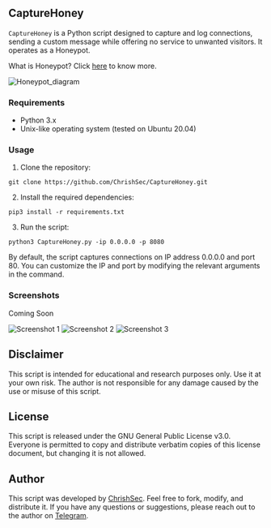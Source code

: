 ## CaptureHoney

`CaptureHoney` is a Python script designed to capture and log connections, sending a custom message while offering no service to unwanted visitors. It operates as a Honeypot.

What is Honeypot? Click [here](https://en.wikipedia.org/wiki/Honeypot_(computing)) to know more.

![Honeypot_diagram](https://upload.wikimedia.org/wikipedia/commons/7/76/Honeypot_diagram.jpg)

### Requirements
- Python 3.x
- Unix-like operating system (tested on Ubuntu 20.04)

### Usage

1. Clone the repository:

```git clone https://github.com/ChrishSec/CaptureHoney.git```

2. Install the required dependencies:

```pip3 install -r requirements.txt```

3. Run the script:

```python3 CaptureHoney.py -ip 0.0.0.0 -p 8080```

By default, the script captures connections on IP address 0.0.0.0 and port 80. You can customize the IP and port by modifying the relevant arguments in the command.

### Screenshots

Coming Soon

![Screenshot 1](screenshots/screenshot_1.png)
![Screenshot 2](screenshots/screenshot_2.png)
![Screenshot 3](screenshots/screenshot_3.png)

## Disclaimer

This script is intended for educational and research purposes only. Use it at your own risk. The author is not responsible for any damage caused by the use or misuse of this script.

## License

This script is released under the GNU General Public License v3.0. Everyone is permitted to copy and distribute verbatim copies of this license document, but changing it is not allowed.

## Author

This script was developed by [ChrishSec](https://github.com/ChrishSec). Feel free to fork, modify, and distribute it. If you have any questions or suggestions, please reach out to the author on [Telegram](https://t.me/ChrishSec).
